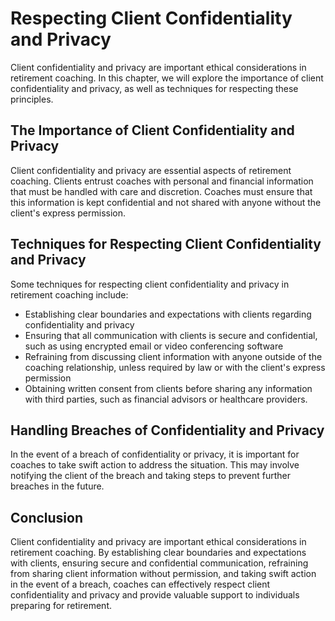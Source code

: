 Respecting Client Confidentiality and Privacy
=======================================================================================================

Client confidentiality and privacy are important ethical considerations in retirement coaching. In this chapter, we will explore the importance of client confidentiality and privacy, as well as techniques for respecting these principles.

The Importance of Client Confidentiality and Privacy
----------------------------------------------------

Client confidentiality and privacy are essential aspects of retirement coaching. Clients entrust coaches with personal and financial information that must be handled with care and discretion. Coaches must ensure that this information is kept confidential and not shared with anyone without the client's express permission.

Techniques for Respecting Client Confidentiality and Privacy
------------------------------------------------------------

Some techniques for respecting client confidentiality and privacy in retirement coaching include:

* Establishing clear boundaries and expectations with clients regarding confidentiality and privacy
* Ensuring that all communication with clients is secure and confidential, such as using encrypted email or video conferencing software
* Refraining from discussing client information with anyone outside of the coaching relationship, unless required by law or with the client's express permission
* Obtaining written consent from clients before sharing any information with third parties, such as financial advisors or healthcare providers.

Handling Breaches of Confidentiality and Privacy
------------------------------------------------

In the event of a breach of confidentiality or privacy, it is important for coaches to take swift action to address the situation. This may involve notifying the client of the breach and taking steps to prevent further breaches in the future.

Conclusion
----------

Client confidentiality and privacy are important ethical considerations in retirement coaching. By establishing clear boundaries and expectations with clients, ensuring secure and confidential communication, refraining from sharing client information without permission, and taking swift action in the event of a breach, coaches can effectively respect client confidentiality and privacy and provide valuable support to individuals preparing for retirement.
